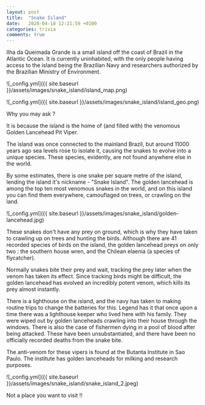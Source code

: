 ```yaml
---
layout: post
title:  "Snake Island"
date:   2020-04-18 12:21:59 +0100
categories: trivia
comments: true
---
```


Ilha da Queimada Grande is a small island off the coast of Brazil in the Atlantic Ocean. It is currently uninhabited, with the only people having access to the island being the Brazilian Navy and researchers authorized by the Brazilian Ministry of Environment. 

![_config.yml]({{ site.baseurl }}/assets/images/snake_island/island_map.png)

![_config.yml]({{ site.baseurl }}/assets/images/snake_island/island_geo.png)


Why you may ask ?

It is because the island is the home of (and filled with) the venomous Golden Lancehead Pit Viper.

The island was once connected to the mainland Brazil, but around 11000 years ago sea levels rose to isolate it, causing the snakes to evolve into a unique species. These species, evidently, are not found anywhere else in the world.

By some estimates, there is one snake per square metre of the island, lending the island it's nickname - "Snake Island". The golden lancehead is among the top ten most venomous snakes in the world, and on this island you can find them everywhere, camouflaged on trees, or crawling on the land.

![_config.yml]({{ site.baseurl }}/assets/images/snake_island/golden-lancehead.jpg)

These snakes don't have any prey on ground, which is why they have taken to crawling up on trees and hunting the birds. Although there are 41 recorded species of birds on the island, the golden lancehead preys on only two : the southern house wren, and the Chilean elaenia (a species of flycatcher).

Normally snakes bite their prey and wait, tracking the prey later when the venom has taken its effect. Since tracking birds might be difficult, the golden lancehead has evolved an incredibly potent venom, which kills its prey almost instantly.

There is a lighthouse on the island, and the navy has taken to making routine trips to change the batteries for this. Legend has it that once upon a time there was a lighthouse keeper who lived here with his family. They were wiped out by golden lanceheads crawling into their house through the windows. There is also the case of fishermen dying in a pool of blood after being attacked. These have been unsubstantiated, and there have been no officially recorded deaths from the snake bite.

The anti-venom for these vipers is found at the Butanta Institute in Sao Paulo. The institute has golden lanceheads for milking and research purposes.

![_config.yml]({{ site.baseurl }}/assets/images/snake_island/snake_island_2.jpeg)

Not a place you want to visit !!
